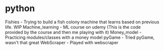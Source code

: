 # python

Fishies - Trying to build a fish colony machine that learns based on previous life. WIP
Machine_learning - ML course on udemy (This is the code provided by the course and then me playing with it)
Money_model - Practicing modules/classes with a money model
pyGame - Tried pyGame, wasn't that great
WebScraper - Played with webscraper
